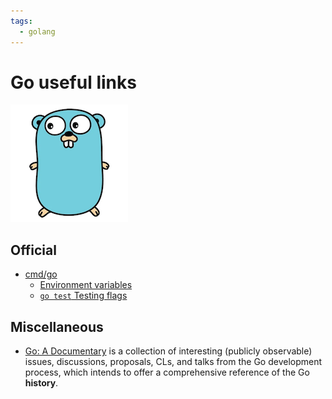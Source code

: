 ```yaml
---
tags:
  - golang
---
```


# Go useful links

<div class="note inline end"> <p><img alt="logo.png" src="index/golang-logo.png"></p> </div>


## Official 

- [cmd/go](https://pkg.go.dev/cmd/go)
  - [Environment variables](https://pkg.go.dev/cmd/go#hdr-Environment_variables)
  - [`go test` Testing flags](https://pkg.go.dev/cmd/go#hdr-Testing_flags)

## Miscellaneous

- [Go: A Documentary](https://golang.design/history/) is a collection of interesting (publicly observable) issues, discussions, proposals, CLs, and talks from the Go development process, which intends to offer a comprehensive reference of the Go **history**.
